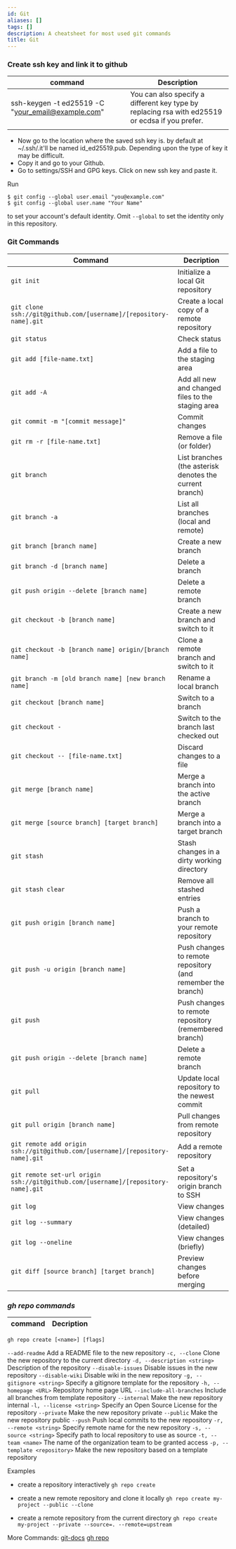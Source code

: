 ```yaml
---
id: Git
aliases: []
tags: []
description: A cheatsheet for most used git commands
title: Git
---
```


### Create ssh key and link it to github
| command | Description |
| ---- | ---- |
| ssh-keygen -t ed25519 -C "your_email@example.com" | You can also specify a different key type by replacing rsa with ed25519 or ecdsa if you prefer. |
|  |  |
- Now go to the location where the saved  ssh key is. by default at ~/.ssh/.it'll be named id_ed25519.pub. Depending upon the type of key it may be difficult.
- Copy it and go to your Github.
- Go to settings/SSH and GPG keys. Click on new ssh key and paste it.

Run
~~~
$ git config --global user.email "you@example.com"
$ git config --global user.name "Your Name"
~~~

to set your account's default identity.
Omit `--global` to set the identity only in this repository.

### **Git Commands**

| Command | Decription |
| --------------------------------------------------------------------- | --------------------------------- |
| `git init`                                                            | Initialize a local Git repository |
| `git clone ssh://git@github.com/[username]/[repository-name].git`     | Create a local copy of a remote repository |
| `git status`                                                          | Check status |
| `git add [file-name.txt]`                                             | Add a file to the staging area |
| `git add -A`                                                          | Add all new and changed files to the staging area |
| `git commit -m "[commit message]"`                                    | Commit changes |
| `git rm -r [file-name.txt]`                                           | Remove a file (or folder) |
| `git branch`                                                          | List branches (the asterisk denotes the current branch) |
| `git branch -a`                                                       | List all branches (local and remote) |
| `git branch [branch name]`                                            | Create a new branch |
| `git branch -d [branch name]`                                         | Delete a branch |
| `git push origin --delete [branch name]`                              | Delete a remote branch |
| `git checkout -b [branch name]`                                       | Create a new branch and switch to it |
| `git checkout -b [branch name] origin/[branch name]`                  | Clone a remote branch and switch to it |
| `git branch -m [old branch name] [new branch name]`                   | Rename a local branch |
| `git checkout [branch name]`                                          | Switch to a branch |
| `git checkout -`                                                      | Switch to the branch last checked out |
| `git checkout -- [file-name.txt]`                                     | Discard changes to a file |
| `git merge [branch name]`                                             | Merge a branch into the active branch |
| `git merge [source branch] [target branch]`                           | Merge a branch into a target branch |
| `git stash`                                                           | Stash changes in a dirty working directory |
| `git stash clear`                                                     | Remove all stashed entries |
| `git push origin [branch name]`                                       | Push a branch to your remote repository |
| `git push -u origin [branch name]`                                    | Push changes to remote repository (and remember the branch) |
| `git push`                                                            | Push changes to remote repository (remembered branch) |
| `git push origin --delete [branch name]`                               | Delete a remote branch |
| `git pull`                                                            | Update local repository to the newest commit |
| `git pull origin [branch name]`                                       | Pull changes from remote repository |
| `git remote add origin ssh://git@github.com/[username]/[repository-name].git` | Add a remote repository |
| `git remote set-url origin ssh://git@github.com/[username]/[repository-name].git` | Set a repository's origin branch to SSH |
| `git log`                                                             | View changes |
| `git log --summary`                                                   | View changes (detailed) |
| `git log --oneline`                                                   | View changes (briefly) |
| `git diff [source branch] [target branch]`                            | Preview changes before merging |

### *gh repo commands*
| command | Decription |
| ------------------| ------------------------|
`gh repo create [<name>] [flags]`

`--add-readme`
    Add a README file to the new repository
`-c, --clone`
    Clone the new repository to the current directory
`-d, --description <string>`
    Description of the repository
`--disable-issues`
    Disable issues in the new repository
`--disable-wiki`
    Disable wiki in the new repository
`-g, --gitignore <string>`
    Specify a gitignore template for the repository
`-h, --homepage <URL>`
    Repository home page URL
`--include-all-branches`
    Include all branches from template repository
`--internal`
    Make the new repository internal
`-l, --license <string>`
    Specify an Open Source License for the repository
`--private`
    Make the new repository private
`--public`
    Make the new repository public
`--push`
    Push local commits to the new repository
`-r, --remote <string>`
    Specify remote name for the new repository
`-s, --source <string>`
    Specify path to local repository to use as source
`-t, --team <name>`
    The name of the organization team to be granted access
`-p, --template <repository>`
    Make the new repository based on a template repository

Examples

- create a repository interactively
`gh repo create`

- create a new remote repository and clone it locally
`gh repo create my-project --public --clone`

- create a remote repository from the current directory
`gh repo create my-project --private --source=. --remote=upstream`

More Commands: 
[git-docs](https://git-scm.com/docs/git)
[gh repo](https://cli.github.com/manual/gh_repo)
